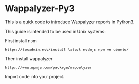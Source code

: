 # Wappalyzer-Py3
This is a quick code to introduce Wappalyzer reports in Python3.

This guide is intended to be used in Unix systems:

First install npm
```
https://tecadmin.net/install-latest-nodejs-npm-on-ubuntu/
```

Then install wappalyzer
```
https://www.npmjs.com/package/wappalyzer
```

Import code into your project.

